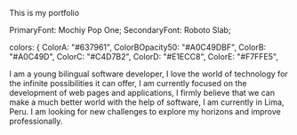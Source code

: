 This is my portfolio

PrimaryFont: Mochiy Pop One;
SecondaryFont: Roboto Slab;

colors: {
ColorA: "#637961",
ColorBOpacity50: "#A0C49DBF",
ColorB: "#A0C49D",
ColorC: "#C4D7B2",
ColorD: "#E1ECC8",
ColorE: "#F7FFE5",

I am a young bilingual software developer, I love the world of technology for the infinite possibilities it can offer, I am currently focused on the development of web pages and applications, I firmly believe that we can make a much better world with the help of software, I am currently in Lima, Peru. I am looking for new challenges to explore my horizons and improve professionally.
